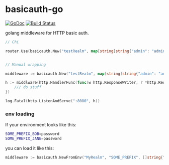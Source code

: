 basicauth-go
=================
[![GoDoc](https://godoc.org/github.com/99designs/basicauth-go?status.svg)](https://godoc.org/github.com/99designs/basicauth-go)
[![Build Status](https://travis-ci.org/99designs/basicauth-go.svg)](https://travis-ci.org/99designs/basicauth-go)


golang middleware for HTTP basic auth.

```go
// Chi

router.Use(basicauth.New("testRealm", map[string]string{"admin": "adminpass"}, []string{"GET"}, true))


// Manual wrapping

middleware := basicauth.New("testRealm", map[string]string{"admin": "adminpass"}, []string{"GET"}, true)

h := middlware(http.HandlerFunc(func(w http.ResponseWriter, r *http.Request)) {
    /// do stuff
})

log.Fatal(http.ListenAndServe(":8080", h))
```

### env loading
If your environment looks like this:
```bash
SOME_PREFIX_BOB=password
SOME_PREFIX_JANE=password
```

you can load it like this:
```go
middleware := basicauth.NewFromEnv("MyRealm", "SOME_PREFIX", []string{"GET"}, true)
```

